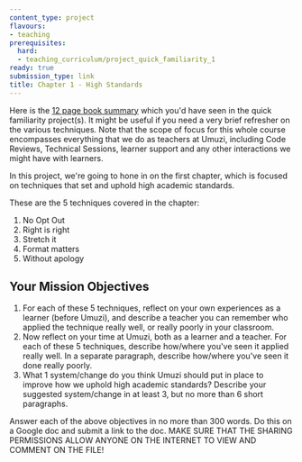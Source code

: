 ```yaml
---
content_type: project
flavours:
- teaching
prerequisites:
  hard:
  - teaching_curriculum/project_quick_familiarity_1
ready: true
submission_type: link
title: Chapter 1 - High Standards
---
```


Here is the [12 page book summary](https://www.boyd.k12.ky.us/userfiles/496/Classes/27400/Teach%20Like%20A%20Champion%20-%20The%20Main%20Idea.pdf) which you'd have seen in the quick familiarity project(s). It might be useful if you need a very brief refresher on the various techniques. Note that the scope of focus for this whole course encompasses everything that we do as teachers at Umuzi, including Code Reviews, Technical Sessions, learner support and any other interactions we might have with learners. 

In this project, we're going to hone in on the first chapter, which is focused on techniques that set and uphold high academic standards. 

These are the 5 techniques covered in the chapter: 
1. No Opt Out
2. Right is right
3. Stretch it
4. Format matters
5. Without apology

## Your Mission Objectives
1. For each of these 5 techniques, reflect on your own experiences as a learner (before Umuzi), and describe a teacher you can remember who applied the technique really well, or really poorly in your classroom. 
2. Now reflect on your time at Umuzi, both as a learner and a teacher. For each of these 5 techniques, describe how/where you've seen it applied really well. In a separate paragraph, describe how/where you've seen it done really poorly. 
3. What 1 system/change do you think Umuzi should put in place to improve how we uphold high academic standards? Describe your suggested system/change in at least 3, but no more than 6 short paragraphs. 

Answer each of the above objectives in no more than 300 words. 
Do this on a Google doc and submit a link to the doc. MAKE SURE THAT THE SHARING PERMISSIONS ALLOW ANYONE ON THE INTERNET TO VIEW AND COMMENT ON THE FILE! 
